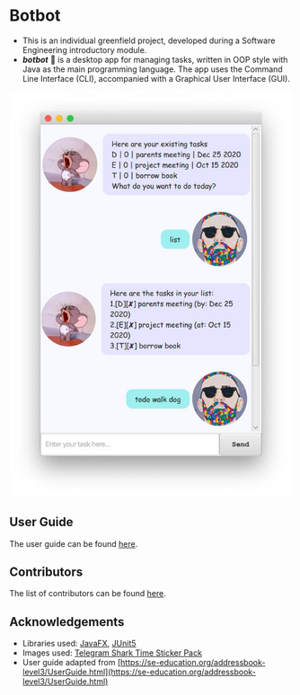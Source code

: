 # Botbot

- This is an individual greenfield project, developed during a Software Engineering introductory module. 
- _**botbot**_ :robot: is a desktop app for managing tasks, written in OOP style with Java as the main 
programming language. The app uses the Command Line Interface (CLI), accompanied with a Graphical User 
Interface (GUI).

![](/docs/Ui.png?s=500)

## User Guide
The user guide can be found [here](https://wakululuu.github.io/ip/).

## Contributors
The list of contributors can be found [here](CONTRIBUTORS.md).

## Acknowledgements
- Libraries used: [JavaFX](https://openjfx.io/), [JUnit5](https://github.com/junit-team/junit5)
- Images used: [Telegram Shark Time Sticker Pack](https://t.me/addstickers/sharktime)
- User guide adapted from [https://se-education.org/addressbook-level3/UserGuide.html](https://se-education.org/addressbook-level3/UserGuide.html)
